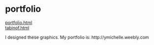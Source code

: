 # portfolio
<a href="https://yumichelle.github.io/gwd-ads/portfolio.html">portfolio.html</a>
<br>
<a href="https://yumichelle.github.io/gwd-ads/tabinof/tabinof.html">tabinof.html</a>

<div class="w3-panel w3-pale-yellow w3-leftbar w3-border-green">
  <p>I designed these graphics. My portfolio is: http://ymichelle.weebly.com</p>
</div>
